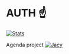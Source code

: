 # AUTH ☝️

[![Stats](https://github-readme-stats.vercel.app/api?username=hazer-hazer&count_private=true&show_icons=true&theme=dracula&border_radius=6)](https://github.com/anuraghazra/github-readme-stats)

Agenda project
[![*Jacy*](https://github-readme-stats.vercel.app/api/pin/?username=hazer-hazer&repo=Jacy)](https://github.com/anuraghazra/github-readme-stats)


